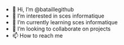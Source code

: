 - 👋 Hi, I’m @bataillegithub
- 👀 I’m interested in sces informatique
- 🌱 I’m currently learning sces informatique
- 💞️ I’m looking to collaborate on projects
- 📫 How to reach me

<!---
bataillegithub/bataillegithub is a ✨ special ✨ repository because its `README.md` (this file) appears on your GitHub profile.
You can click the Preview link to take a look at your changes.
--->
